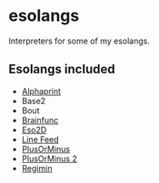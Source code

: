 # esolangs
Interpreters for some of my esolangs.

## Esolangs included

* [Alphaprint](https://www.esolangs.org/wiki/Alphaprint)
* Base2
* Bout
* [Brainfunc](https://www.esolangs.org/wiki/Brainfunc)
* [Eso2D](https://www.esolangs.org/wiki/Eso2D)
* [Line Feed](https://www.esolangs.org/wiki/Line_Feed)
* [PlusOrMinus](https://www.esolangs.org/wiki/PlusOrMinus)
* [PlusOrMinus 2](https://www.esolangs.org/wiki/PlusOrMinus_2)
* [Regimin](https://www.esolangs.org/wiki/Regimin)
